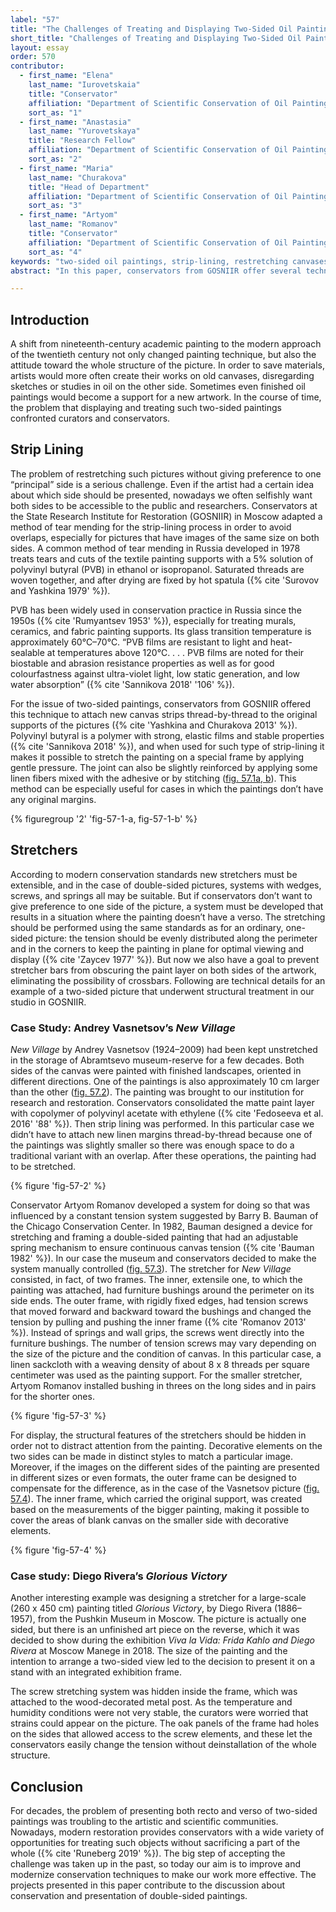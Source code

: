```yaml
---
label: "57"
title: "The Challenges of Treating and Displaying Two-Sided Oil Paintings"
short_title: "Challenges of Treating and Displaying Two-Sided Oil Paintings"
layout: essay
order: 570
contributor:
  - first_name: "Elena"
    last_name: "Iurovetskaia"
    title: "Conservator"
    affiliation: "Department of Scientific Conservation of Oil Paintings, State Research Institute for Restoration (GOSNIIR), Moscow"
    sort_as: "1"
  - first_name: "Anastasia"
    last_name: "Yurovetskaya"
    title: "Research Fellow"
    affiliation: "Department of Scientific Conservation of Oil Paintings, GOSNIIR"
    sort_as: "2"
  - first_name: "Maria"
    last_name: "Churakova"
    title: "Head of Department"
    affiliation: "Department of Scientific Conservation of Oil Paintings, GOSNIIR"
    sort_as: "3"
  - first_name: "Artyom"
    last_name: "Romanov"
    title: "Conservator"
    affiliation: "Department of Scientific Conservation of Oil Paintings, GOSNIIR"
    sort_as: "4"
keywords: "two-sided oil paintings, strip-lining, restretching canvases, tear-mending technique, stretchers"
abstract: "In this paper, conservators from GOSNIIR offer several techniques for displaying and treating two-sided paintings without giving preference to one as the main side. They have adapted a method of tear mending for the process of strip-lining. The edging margins of the painting are connected to the new canvas strips thread-by-thread with polyvinyl butyral in isopropanol. Its strong, elastic film allows application of gentle pressure to stretch the painting on a special frame. The joint can be strengthened by stitching. For restretching, a manually controlled system is offered consisting of two frames: an inner extensile one, to which the painting is attached, and an outer frame with rigidly fixed edges with screws that move forward and backward toward the bushings and change the tension by pulling and pushing the inner frame. The techniques are discussed using case studies as examples."

---
```


## Introduction

A shift from nineteenth-century academic painting to the modern approach of the twentieth century not only changed painting technique, but also the attitude toward the whole structure of the picture. In order to save materials, artists would more often create their works on old canvases, disregarding sketches or studies in oil on the other side. Sometimes even finished oil paintings would become a support for a new artwork. In the course of time, the problem that displaying and treating such two-sided paintings confronted curators and conservators.

## Strip Lining

The problem of restretching such pictures without giving preference to one “principal” side is a serious challenge. Even if the artist had a certain idea about which side should be presented, nowadays we often selfishly want both sides to be accessible to the public and researchers. Conservators at the State Research Institute for Restoration (GOSNIIR) in Moscow adapted a method of tear mending for the strip-lining process in order to avoid overlaps, especially for pictures that have images of the same size on both sides. A common method of tear mending in Russia developed in 1978 treats tears and cuts of the textile painting supports with a 5% solution of polyvinyl butyral (PVB) in ethanol or isopropanol. Saturated threads are woven together, and after drying are fixed by hot spatula ({% cite 'Surovov and Yashkina 1979' %}).

PVB has been widely used in conservation practice in Russia since the 1950s ({% cite 'Rumyantsev 1953' %}), especially for treating murals, ceramics, and fabric painting supports. Its glass transition temperature is approximately 60℃–70℃. “PVB films are resistant to light and heat-sealable at temperatures above 120℃. . . . PVB films are noted for their biostable and abrasion resistance properties as well as for good colourfastness against ultra-violet light, low static generation, and low water absorption” ({% cite 'Sannikova 2018' '106' %}).

For the issue of two-sided paintings, conservators from GOSNIIR offered this technique to attach new canvas strips thread-by-thread to the original supports of the pictures ({% cite 'Yashkina and Churakova 2013' %}). Polyvinyl butyral is a polymer with strong, elastic films and stable properties ({% cite 'Sannikova 2018' %}), and when used for such type of strip-lining it makes it possible to stretch the painting on a special frame by applying gentle pressure. The joint can also be slightly reinforced by applying some linen fibers mixed with the adhesive or by stitching ([fig. 57.1a, b](#fig-57-1)). This method can be especially useful for cases in which the paintings don’t have any original margins.

{% figuregroup '2' 'fig-57-1-a, fig-57-1-b' %}

## Stretchers

According to modern conservation standards new stretchers must be extensible, and in the case of double-sided pictures, systems with wedges, screws, and springs all may be suitable. But if conservators don’t want to give preference to one side of the picture, a system must be developed that results in a situation where the painting doesn’t have a verso. The stretching should be performed using the same standards as for an ordinary, one-sided picture: the tension should be evenly distributed along the perimeter and in the corners to keep the painting in plane for optimal viewing and display ({% cite 'Zaycev 1977' %}). But now we also have a goal to prevent stretcher bars from obscuring the paint layer on both sides of the artwork, eliminating the possibility of crossbars. Following are technical details for an example of a two-sided picture that underwent structural treatment in our studio in GOSNIIR.

### Case Study: Andrey Vasnetsov’s *New Village*

*New Village* by Andrey Vasnetsov (1924–2009) had been kept unstretched in the storage of Abramtsevo museum-reserve for a few decades. Both sides of the canvas were painted with finished landscapes, oriented in different directions. One of the paintings is also approximately 10 cm larger than the other ([fig. 57.2](#fig-57-2)). The painting was brought to our institution for research and restoration. Conservators consolidated the matte paint layer with copolymer of polyvinyl acetate with ethylene ({% cite 'Fedoseeva et al. 2016' '88' %}). Then strip lining was performed. In this particular case we didn’t have to attach new linen margins thread-by-thread because one of the paintings was slightly smaller so there was enough space to do a traditional variant with an overlap. After these operations, the painting had to be stretched.

{% figure 'fig-57-2' %}

Conservator Artyom Romanov developed a system for doing so that was influenced by a constant tension system suggested by Barry B. Bauman of the Chicago Conservation Center. In 1982, Bauman designed a device for stretching and framing a double-sided painting that had an adjustable spring mechanism to ensure continuous canvas tension ({% cite 'Bauman 1982' %}). In our case the museum and conservators decided to make the system manually controlled ([fig. 57.3](#fig-57-3)). The stretcher for *New Village* consisted, in fact, of two frames. The inner, extensile one, to which the painting was attached, had furniture bushings around the perimeter on its side ends. The outer frame, with rigidly fixed edges, had tension screws that moved forward and backward toward the bushings and changed the tension by pulling and pushing the inner frame ({% cite 'Romanov 2013' %}). Instead of springs and wall grips, the screws went directly into the furniture bushings. The number of tension screws may vary depending on the size of the picture and the condition of canvas. In this particular case, a linen sackcloth with a weaving density of about 8 x 8 threads per square centimeter was used as the painting support. For the smaller stretcher, Artyom Romanov installed bushing in threes on the long sides and in pairs for the shorter ones.

{% figure 'fig-57-3' %}

For display, the structural features of the stretchers should be hidden in order not to distract attention from the painting. Decorative elements on the two sides can be made in distinct styles to match a particular image. Moreover, if the images on the different sides of the painting are presented in different sizes or even formats, the outer frame can be designed to compensate for the difference, as in the case of the Vasnetsov picture ([fig. 57.4](#fig-57-4)). The inner frame, which carried the original support, was created based on the measurements of the bigger painting, making it possible to cover the areas of blank canvas on the smaller side with decorative elements.

{% figure 'fig-57-4' %}

### Case study: Diego Rivera’s *Glorious Victory*

Another interesting example was designing a stretcher for a large-scale (260 x 450 cm) painting titled *Glorious Victory*, by Diego Rivera (1886–1957), from the Pushkin Museum in Moscow. The picture is actually one sided, but there is an unfinished art piece on the reverse, which it was decided to show during the exhibition *Viva la Vida: Frida Kahlo and Diego Rivera* at Moscow Manege in 2018. The size of the painting and the intention to arrange a two-sided view led to the decision to present it on a stand with an integrated exhibition frame.

The screw stretching system was hidden inside the frame, which was attached to the wood-decorated metal post. As the temperature and humidity conditions were not very stable, the curators were worried that strains could appear on the picture. The oak panels of the frame had holes on the sides that allowed access to the screw elements, and these let the conservators easily change the tension without deinstallation of the whole structure.

## Conclusion

For decades, the problem of presenting both recto and verso of two-sided paintings was troubling to the artistic and scientific communities. Nowadays, modern restoration provides conservators with a wide variety of opportunities for treating such objects without sacrificing a part of the whole ({% cite 'Runeberg 2019' %}). The big step of accepting the challenge was taken up in the past, so today our aim is to improve and modernize conservation techniques to make our work more effective. The projects presented in this paper contribute to the discussion about conservation and presentation of double-sided paintings.
